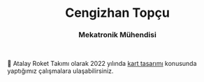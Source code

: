 <h1 align="center">Cengizhan Topçu</h1> 
<h3 align="center">Mekatronik Mühendisi</h3>

<br>

:electric_plug: Atalay Roket Takımı olarak 2022 yılında [kart tasarımı](https://github.com/atalayroket/atalay_karttasarimi) konusunda yaptığımız çalışmalara ulaşabilirsiniz.
